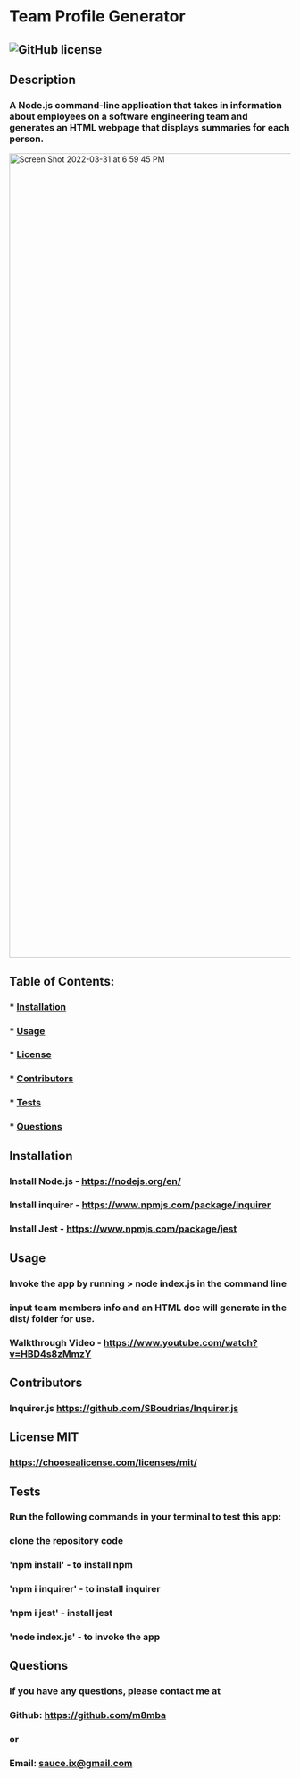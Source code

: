 # Team Profile Generator
  
  ## ![GitHub license](https://img.shields.io/github/license/Naereen/StrapDown.js.svg)  

  ## Description
  ### A Node.js command-line application that takes in information about employees on a software engineering team and generates an HTML webpage that displays summaries for each person.

  <img width="1439" alt="Screen Shot 2022-03-31 at 6 59 45 PM" src="https://user-images.githubusercontent.com/97080366/161407117-2d9f29e9-053a-43de-89a8-0fbc0438a507.png">

  ## Table of Contents:
  ###  * [Installation](#installation)
  ###  * [Usage](#usage)
  ###  * [License](#license)
  ###  * [Contributors](#contributors)
  ###  * [Tests](#tests)
  ###  * [Questions](#questions)

  ## Installation
  ### Install Node.js - https://nodejs.org/en/
  ### Install inquirer - https://www.npmjs.com/package/inquirer
  ### Install Jest - https://www.npmjs.com/package/jest

  ## Usage
  ### Invoke the app by running > node index.js in the command line
  ### input team members info and an HTML doc will generate in the dist/ folder for use.
  ### Walkthrough Video - https://www.youtube.com/watch?v=HBD4s8zMmzY
  
  ## Contributors
  ### Inquirer.js https://github.com/SBoudrias/Inquirer.js

  ## License MIT  
  ### https://choosealicense.com/licenses/mit/

  ## Tests
  ### Run the following commands in your terminal to test this app:
  ### clone the repository code
  ### 'npm install' - to install npm 
  ### 'npm i inquirer' - to install inquirer  
  ### 'npm i jest' - install jest
  ### 'node index.js' - to invoke the app

  ## Questions
  ### If you have any questions, please contact me at
  ### Github: https://github.com/m8mba
  ### or
  ### Email: sauce.ix@gmail.com